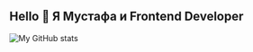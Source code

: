 ## Hello 👏 Я Мустафа и Frontend Developer

![My GitHub stats](https://github-readme-stats.vercel.app/api?username=Mustafa-Aushev&show_icons=true&theme=radical)
